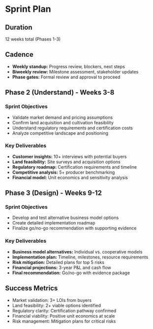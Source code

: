 # Sprint Plan

## Duration

12 weeks total (Phases 1-3)

## Cadence

- **Weekly standup:** Progress review, blockers, next steps
- **Biweekly review:** Milestone assessment, stakeholder updates
- **Phase gates:** Formal review and approval to proceed

## Phase 2 (Understand) - Weeks 3-8

### Sprint Objectives

- Validate market demand and pricing assumptions
- Confirm land acquisition and cultivation feasibility
- Understand regulatory requirements and certification costs
- Analyze competitive landscape and positioning

### Key Deliverables

- **Customer insights:** 10+ interviews with potential buyers
- **Land feasibility:** Site surveys and acquisition options
- **Regulatory roadmap:** Certification requirements and timeline
- **Competitive analysis:** 5+ producer benchmarking
- **Financial model:** Unit economics and sensitivity analysis

## Phase 3 (Design) - Weeks 9-12

### Sprint Objectives

- Develop and test alternative business model options
- Create detailed implementation roadmap
- Finalize go/no-go recommendation with supporting evidence

### Key Deliverables

- **Business model alternatives:** Individual vs. cooperative models
- **Implementation plan:** Timeline, milestones, resource requirements
- **Risk mitigation:** Detailed plans for top 5 risks
- **Financial projections:** 3-year P&L and cash flow
- **Final recommendation:** Go/no-go with evidence package

## Success Metrics

- Market validation: 3+ LOIs from buyers
- Land feasibility: 2+ viable options identified
- Regulatory clarity: Certification pathway confirmed
- Financial viability: Positive unit economics at scale
- Risk management: Mitigation plans for critical risks
